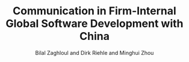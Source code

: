 ---
author: Bilal Zaghloul and Dirk Riehle and Minghui Zhou
doi: 10.1007/978-3-319-19593-3\_11
pages: 132--138
proceeding: Software Business - 6th International Conference, ICSOB 2015, Braga, Portugal,
  June 10-12, 2015, Proceedings
timestamp: Thu, 15 Jun 2017 21:36:16 +0200
title: Communication in Firm-Internal Global Software Development with China
year: '2015'
---